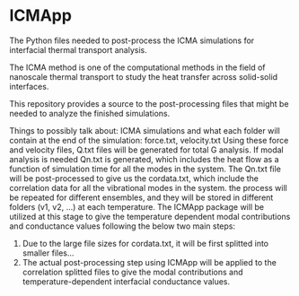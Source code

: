 # ICMApp
The Python files needed to post-process the ICMA simulations for interfacial thermal transport analysis.

The ICMA method is one of the computational methods in the field of nanoscale thermal transport to study the heat transfer across solid-solid interfaces. 

This repository provides a source to the post-processing files that might be needed to analyze the finished simulations.

Things to possibly talk about:
ICMA simulations and what each folder will contain at the end of the simulation: force.txt, velocity.txt
Using these force and velocity files, Q.txt files will be generated for total G analysis.
If modal analysis is needed Qn.txt is generated, which includes the heat flow as a function of simulation time for all the modes in the system.
The Qn.txt file will be post-processed to give us the cordata.txt, which include the correlation data for all the vibrational modes in the system.
the process will be repeated for different ensembles, and they will be stored in different folders (v1, v2, ...) at each temperature.
The ICMApp package will be utilized at this stage to give the temperature dependent modal contributions and conductance values following the below two main steps:
1. Due to the large file sizes for cordata.txt, it will be first splitted into smaller files...
2. The actual post-processing step using ICMApp will be applied to the correlation splitted files to give the modal contributions and temperature-dependent interfacial conductance values.
